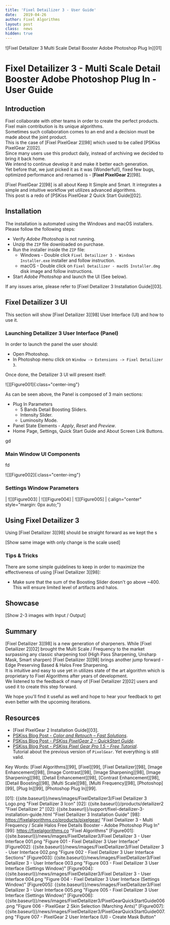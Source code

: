```yaml
---
title: 'Fixel Detailizer 3 - User Guide'
date: 	2019-04-26
author: Fixel Algorithms
layout: post
class:  news
hidden: true
---
```

![Fixel Detailizer 3 Multi Scale Detail Booster Adobe Photoshop Plug In][01]

# Fixel Detailizer 3 - Multi Scale Detail Booster Adobe Photoshop Plug In - User Guide

## Introduction

Fixel collaborate with other teams in order to create the perfect products. Fixel main contribution is its unique algorithms.  
Sometimes such collaboration comes to an end and a decision must be made about the joint product.  
This is the case of [Fixel PixelGear 2][98] which used to be called [PSKiss PixelGear 2][02].  
Since many users use this product daily, instead of archiving we decided to bring it back home.  
We intend to continue develop it and make it better each generation.  
Yet before that, we just picked it as it was (Wonderful!), fixed few bugs, optimized performance and renamed is - [**Fixel PixelGear 2**][98].

[Fixel PixelGear 2][98] is all about Keep It Simple and Smart. It integrates a simple and intuitive workflow yet utilizes advanced algorithms.  
This post is a redo of [PSKiss PixelGear 2 Quick Start Guide][02].

## Installation
The installation is automated using the Windows and macOS installers.  
Please follow the following steps:

 *	Verify *Adobe Photoshop* is not running.
 *	Unzip the `ZIP` file downloaded on purchase.
 *	Run the installer inside the `ZIP` file:
	*	Windows - Double click `Fixel Detailizer 3 - Windows Installer.exe` installer and follow instruction.
	*	macOS - Double click on `Fixel Detailizer - macOS Installer.dmg` disk image and follow instructions.
 *	Start *Adobe Photoshop* and launch the UI (See below).

If any issues arise, please refer to [Fixel Detailizer 3 Installation Guide][03].

## Fixel Detailizer 3 UI

This section will show [Fixel Detailizer 3][98] User Interface (UI) and how to use it.

### Launching Detailizer 3 User Interface (Panel)

In order to launch the panel the user should:

 *	Open Photoshop.
 *	In Photoshop menu click on `Window -> Extensions -> Fixel Detailizer 3`.

Once done, the Detailizer 3 UI will present itself:

![][Figure001]{:class="center-img"}

As can be seen above, the Panel is composed of 3 main sections:
 *	Plug In Parameters
 	*	5 Bands Detail Boosting Sliders.
	*	Intensity Slider.
	*	Luminosity Mode.
 *	Panel State Elements - *Apply*, *Reset* and *Preview*.
 *	Home Page, Settings, Quick Start Guide and About Screen Link Buttons.

gd

### Main Window UI Components

fd

![][Figure002]{:class="center-img"}


### Settings Window Parameters

| ![][Figure003] 	| ![][Figure004] 	| ![][Figure005] 	|
{:align="center" style="margin: 0px auto;"}


## Using Fixel Detailizer 3

Using [Fixel Detailizer 3][98] should be straight forward as we kept the s

[Show same image with only change is the scale used]

### Tips & Tricks

There are some simple guidelines to keep in order to maximize the effectiveness of using [Fixel Detailizer 3][98]:

 *	Make sure that the sum of the Boosting Slider doesn't go above ~400. This will ensure limited level of artifacts and halos.

## Showcase

[Show 2-3 images with Input / Output]


## Summary
[Fixel Detailizer 3][98] is a new generation of sharpeners. While [Fixel Detailizer 2][02] brought the Multi Scale / Frequency to the market surpassing any classic sharpening tool (High Pass Sharpening, Unsharp Mask, Smart sharpen) [Fixel Detailizer 3][98] brings another jump forward - Edge Preserving Based & Halos Free Sharpening.  
It is intuitive and easy to use yet in utilizes state of the art algorithm which is proprietary to Fixel Algorithms after years of development.  
We listened to the feedback of many of [Fixel Detailizer 2][02] users and used it to create this step forward.  

We hope you'll find it useful as well and hope to hear your feedback to get even better with the upcoming iterations.


## Resources
 *  [Fixel PixelGear 2 Installation Guide][03].
 *  [PSKiss Blog Post - *Color and Retouch – Fast Solutions*](https://pskiss.com/color-and-retouch-fast-solutions-2/).
 *  [PSKiss Blog Post - *PSKiss PixelGear 2 – QuickStart Guide*](https://pskiss.com/retouch-pixelgear-2-quickstart-guide/).
 *  [PSKiss Blog Post - *PSKiss Pixel Gear Pro 1.5 – Free Tutorial*](http://pskiss.com/pskiss-pixel-gear-pro-free-tutorial/).  
	Tutorial about the previous version of `PixelGear`. Yet everything is still valid.

Key Words: [Fixel Algorithms][99], [Fixel][99], [Fixel Detailizer][98], [Image Enhancement][98], [Image Contrast][98], [Image Sharpening][98], [Image Sharpening][98], [Detail Enhancement][98], [Contrast Enhancement][98], [Detail Boosting][98], [Multi Scale][98], [Multi Frequency][98], [Photoshop][99], [Plug In][99], [Photoshop Plug In][99].


<!-- This is commented out -->
  [01]: {{site.baseurl}}/news/images/FixelDetailizer3/Fixel Detailizer 3 Logo.png "Fixel Detailizer 3 Icon"
  [02]: {{site.baseurl}}/products/detailizer2 "Fixel Detailizer 2"
  [02]: {{site.baseurl}}/support/fixel-detailizer-3-installation-guide.html "Fixel Detailizer 3 Installation Guide"
  [98]: https://fixelalgorithms.co/products/pixelgear/ "Fixel Detailizer 3 - Multi Frequency / Scale Halos Free Details Booster - Adobe Photoshop Plug In"
  [99]: https://fixelalgorithms.co "Fixel Algorithms"
  [Figure001]: {{site.baseurl}}/news/images/FixelDetailizer3/Fixel Detailizer 3 - User Interface 001.png "Figure 001 - Fixel Detailizer 3 User Interface"
  [Figure002]: {{site.baseurl}}/news/images/FixelDetailizer3/Fixel Detailizer 3 - User Interface 002.png "Figure 002 - Fixel Detailizer 3 User Interface Sections"
  [Figure003]: {{site.baseurl}}/news/images/FixelDetailizer3/Fixel Detailizer 3 - User Interface 003.png "Figure 003 - Fixel Detailizer 3 User Interface (Settings Window)"
  [Figure004]: {{site.baseurl}}/news/images/FixelDetailizer3/Fixel Detailizer 3 - User Interface 004.png "Figure 004 - Fixel Detailizer 3 User Interface (Settings Window)"
  [Figure005]: {{site.baseurl}}/news/images/FixelDetailizer3/Fixel Detailizer 3 - User Interface 005.png "Figure 005 - Fixel Detailizer 3 User Interface (Settings Window)"
  [Figure006]: {{site.baseurl}}/news/images/FixelDetailizer3/PixelGearQuickStartGuide006.png "Figure 006 - PixelGear 2 Skin Selection (Marching Ants)"
  [Figure007]: {{site.baseurl}}/news/images/FixelDetailizer3/PixelGearQuickStartGuide007.png "Figure 007 - PixelGear 2 User Interface (UI) - Create Mask Button"
  